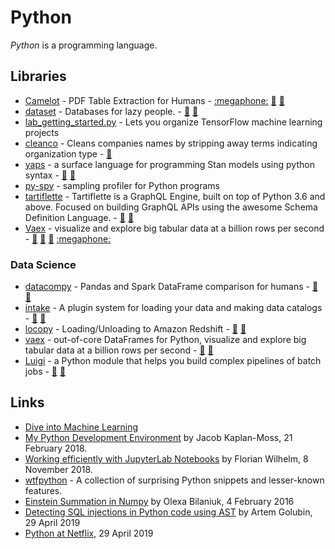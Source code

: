 # Python

<dfn>Python</dfn> is a programming language.

## Libraries

-   [Camelot](https://camelot-py.readthedocs.io/en/master/) - PDF Table Extraction for Humans - [:megaphone:](https://blog.socialcops.com/technology/engineering/camelot-python-library-pdf-data/ "Announcing Camelot, a Python Library to Extract Tabular Data from PDFs") [:octopus:](https://github.com/socialcopsdev/camelot/ "Camelot on GitHub") [:snake:](https://pypi.org/project/camelot-py/ "Camelot on PyPi")
-   [dataset](https://dataset.readthedocs.io/en/latest/index.html) - Databases for lazy people. - [:octopus:](https://github.com/pudo/dataset "dataset on GitHub")
    [:snake:](https://pypi.org/project/dataset/ "dataset on PyPi")
-   [lab_getting_started.py](http://blog.varunajayasiri.com/ml/lab/lab_getting_started.html) - Lets you organize TensorFlow machine learning projects
-   [cleanco](https://github.com/psolin/cleanco) - Cleans companies names by stripping away terms indicating organization type - [:snake:](https://pypi.org/project/cleanco/ "cleanco on PyPi")
-   [yaps](https://ibm.github.io/yaps/) - a surface language for programming Stan models using python syntax - [:octopus:](https://github.com/ibm/yaps "yaps on GitHub")
    [:snake:](https://pypi.org/project/yaps/ "yaps on PyPi")
-   [py-spy](https://github.com/benfred/py-spy) - sampling profiler for Python programs
-   [tartiflette](https://tartiflette.io/) - Tartiflette is a GraphQL Engine, built on top of Python 3.6 and above. Focused on building GraphQL APIs using the awesome Schema Definition Language. - [:octopus:](https://github.com/dailymotion/tartiflette "tartiflette on GitHub") [:snake:](https://pypi.org/project/tartiflette/ "tartiflette on PyPi")
-   [Vaex](https://vaex.io/) - visualize and explore big tabular data at a billion rows per second - [:bookmark_tabs:](https://docs.vaex.io/en/latest/ "Vaex documentation") [:octopus:](https://github.com/vaexio/vaex/ "Vaex on GitHub")
    [:snake:](https://pypi.org/project/vaex/ "Vaex on PyPi") [:megaphone:](https://towardsdatascience.com/vaex-a-dataframe-with-super-strings-789b92e8d861 "Vaex: A DataFrame with super strings by Maarten Breddels")

### Data Science

-   [datacompy](https://capitalone.github.io/datacompy/) - Pandas and Spark DataFrame comparison for humans - [:octopus:](https://github.com/capitalone/datacompy "datacompy on GitHub")  [:snake:](https://pypi.org/project/datacompy' "datacompy on PyPi")
-   [intake](https://intake.readthedocs.io/en/latest/index.html) - A plugin system for loading your data and making data catalogs - [:octopus:](https://github.com/ContinuumIO/intake "intake") [:snake:](https://pypi.org/project/intake' "intake on PyPi")
-   [locopy](https://capitalone.github.io/Data-Load-and-Copy-using-Python/) - Loading/Unloading to Amazon Redshift - [:octopus:](https://github.com/capitalone/Data-Load-and-Copy-using-Python "locopy on GitHub") [:snake:](https://pypi.org/project/locopy' "locopy on PyPi")
-   [vaex](https://docs.vaex.io/en/latest/) - out-of-core DataFrames for Python, visualize and explore big tabular data at a billion rows per second - [:octopus:](https://github.com/vaexio/vaex "vaex on GitHub") [:snake:](https://pypi.org/project/vaex' "vaex on PyPi")
-   [Luigi](https://luigi.readthedocs.io/en/stable/) - a Python module that helps you build complex pipelines of batch jobs - [:octopus:](https://github.com/spotify/luigi "Luigi on GitHub") [:snake:](https://pypi.org/project/luigi/' "Luigi on PyPi")

## Links

-   [Dive into Machine Learning](https://akashgupta299.gitbooks.io/dive-into-ml/content/)
-   [My Python Development Environment](https://jacobian.org/2018/feb/21/python-environment-2018/) by Jacob Kaplan-Moss, 21 February 2018.
-   [Working efficiently with JupyterLab Notebooks](https://florianwilhelm.info/2018/11/working_efficiently_with_jupyter_lab/) by Florian Wilhelm, 8 November 2018.
-   [wtfpython](https://github.com/satwikkansal/wtfpython) - A collection of surprising Python snippets and lesser-known features.
-   [Einstein Summation in Numpy](https://obilaniu6266h16.wordpress.com/2016/02/04/einstein-summation-in-numpy/) by Olexa Bilaniuk, 4 February 2016
-   [Detecting SQL injections in Python code using AST](https://rushter.com/blog/detecting-sql-injections-in-python/) by Artem Golubin, 29 April 2019
-   [Python at Netflix](https://medium.com/netflix-techblog/python-at-netflix-bba45dae649e), 29 April 2019
